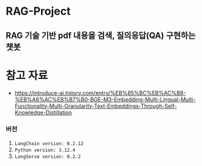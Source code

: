 # RAG-Project
## RAG 기술 기반 pdf 내용을 검색, 질의응답(QA) 구현하는 챗봇


# 참고 자료
- https://introduce-ai.tistory.com/entry/%EB%85%BC%EB%AC%B8-%EB%A6%AC%EB%B7%B0-BGE-M3-Embedding-Multi-Lingual-Multi-Functionality-Multi-Granularity-Text-Embeddings-Through-Self-Knowledge-Distillation

### 버전
1. `LangChain version: 0.2.12`
2. `Python version: 3.12.4`
3. `LangServe version: 0.2.2`
